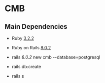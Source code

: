 # CMB



## Main Dependencies

* Ruby [3.2.2](https://www.ruby-lang.org/en/downloads/releases/)
* Ruby on Rails [8.0.2](https://rubygems.org/gems/rails/versions)


* rails _8.0.2_ new cmb --database=postgresql
* rails db:create
* rails s
